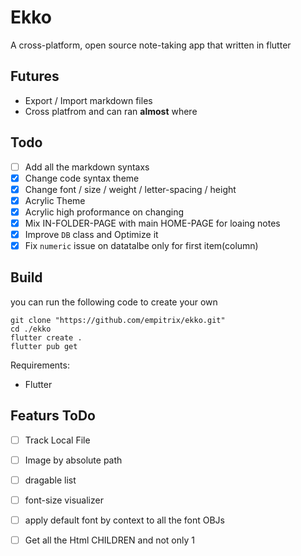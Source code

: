 # Ekko
A cross-platform, open source note-taking app that written in flutter


## Futures
- Export / Import markdown files
- Cross platfrom and can ran **almost** where

## Todo
- [ ] Add all the markdown syntaxs
- [x] Change code syntax theme
- [x] Change font / size / weight / letter-spacing / height
- [x] Acrylic Theme
- [x] Acrylic high proformance on changing
- [x] Mix IN-FOLDER-PAGE with main HOME-PAGE for loaing notes
- [x] Improve `DB` class and Optimize it
- [x] Fix `numeric` issue on datatalbe only for first item(column)

## Build
you can run the following code to create your own
```shell
git clone "https://github.com/empitrix/ekko.git"
cd ./ekko
flutter create .
flutter pub get
```
Requirements:
- Flutter

## Featurs ToDo
- [ ] Track Local File
- [ ] Image by absolute path
- [ ] dragable list
- [ ] font-size visualizer
- [ ] apply default font by context to all the font OBJs
- [ ] Get all the Html CHILDREN and not only 1


